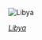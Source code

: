 
![Libya](https://www.gstatic.com/prettyearth/assets/full/1466.jpg)

*[Libya](https://www.google.com/maps/@32.466141,11.990215,16z/data=!3m1!1e3)*
